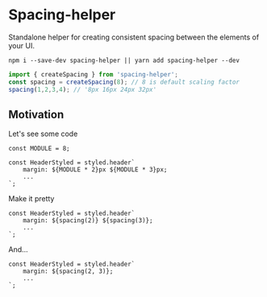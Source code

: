# Spacing-helper

Standalone helper for creating consistent spacing between the elements of your UI.

`npm i --save-dev spacing-helper || yarn add spacing-helper --dev`

```typescript
import { createSpacing } from 'spacing-helper';
const spacing = createSpacing(8); // 8 is default scaling factor
spacing(1,2,3,4); // '8px 16px 24px 32px'
```

## Motivation

Let's see some code

```
const MODULE = 8;

const HeaderStyled = styled.header`
    margin: ${MODULE * 2}px ${MODULE * 3}px;
    ...
`;
```

Make it pretty

```
const HeaderStyled = styled.header`
    margin: ${spacing(2)} ${spacing(3)};
    ...
`;
```

And...

```
const HeaderStyled = styled.header`
    margin: ${spacing(2, 3)};
    ...
`;
```
